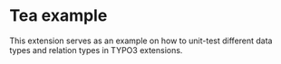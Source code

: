 Tea example
===========

This extension serves as an example on how to unit-test different data types and relation types in TYPO3 extensions.
